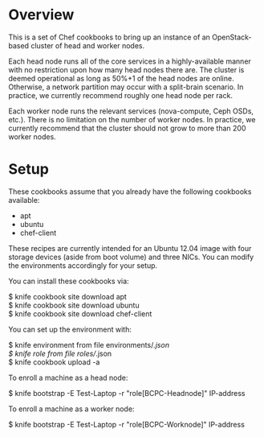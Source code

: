 Overview
========

This is a set of Chef cookbooks to bring up an instance of an OpenStack-based
cluster of head and worker nodes.

Each head node runs all of the core services in a highly-available manner with
no restriction upon how many head nodes there are.  The cluster is deemed
operational as long as 50%+1 of the head nodes are online.  Otherwise, a
network partition may occur with a split-brain scenario.  In practice,
we currently recommend roughly one head node per rack.

Each worker node runs the relevant services (nova-compute, Ceph OSDs, etc.).
There is no limitation on the number of worker nodes.  In practice, we
currently recommend that the cluster should not grow to more than 200 worker
nodes.

Setup
=====

These cookbooks assume that you already have the following cookbooks
available:
 - apt
 - ubuntu
 - chef-client

These recipes are currently intended for an Ubuntu 12.04 image with four
storage devices (aside from boot volume) and three NICs.  You can modify
the environments accordingly for your setup.

You can install these cookbooks via:

 $ knife cookbook site download apt  
 $ knife cookbook site download ubuntu  
 $ knife cookbook site download chef-client  

You can set up the environment with:

 $ knife environment from file environments/*.json  
 $ knife role from file roles/*.json  
 $ knife cookbook upload -a

To enroll a machine as a head node:

 $ knife bootstrap -E Test-Laptop -r "role[BCPC-Headnode]" IP-address

To enroll a machine as a worker node:

 $ knife bootstrap -E Test-Laptop -r "role[BCPC-Worknode]" IP-address
